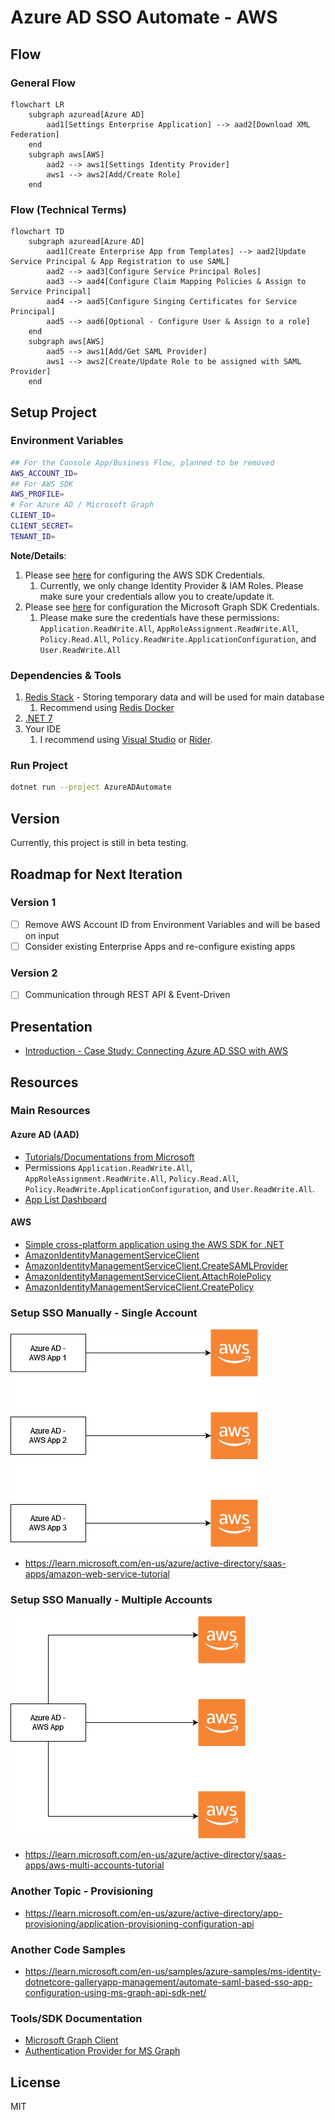 # Azure AD SSO Automate - AWS

## Flow

### General Flow

```mermaid
flowchart LR
    subgraph azuread[Azure AD]
        aad1[Settings Enterprise Application] --> aad2[Download XML Federation]
    end
    subgraph aws[AWS]
        aad2 --> aws1[Settings Identity Provider]
        aws1 --> aws2[Add/Create Role]    
    end
```

### Flow (Technical Terms)

```mermaid
flowchart TD
    subgraph azuread[Azure AD]
        aad1[Create Enterprise App from Templates] --> aad2[Update Service Principal & App Registration to use SAML]
        aad2 --> aad3[Configure Service Principal Roles]
        aad3 --> aad4[Configure Claim Mapping Policies & Assign to Service Principal]
        aad4 --> aad5[Configure Singing Certificates for Service Principal]
        aad5 --> aad6[Optional - Configure User & Assign to a role]
    end
    subgraph aws[AWS]
        aad5 --> aws1[Add/Get SAML Provider]
        aws1 --> aws2[Create/Update Role to be assigned with SAML Provider]    
    end
```

## Setup Project

### Environment Variables

```bash
## For the Console App/Business Flow, planned to be removed
AWS_ACCOUNT_ID=
## For AWS SDK
AWS_PROFILE=
# For Azure AD / Microsoft Graph
CLIENT_ID=
CLIENT_SECRET=
TENANT_ID=
```

**Note/Details**:

1. Please see [here](https://docs.aws.amazon.com/sdk-for-net/v3/developer-guide/net-dg-config-creds.html) for configuring the AWS SDK Credentials.
   1. Currently, we only change Identity Provider & IAM Roles. Please make sure your credentials allow you to create/update it.
2. Please see [here](https://learn.microsoft.com/en-us/graph/sdks/choose-authentication-providers?tabs=CS#client-credentials-provider) for configuration the Microsoft Graph SDK Credentials.
   1. Please make sure the credentials have these permissions: `Application.ReadWrite.All`, `AppRoleAssignment.ReadWrite.All`, `Policy.Read.All`, `Policy.ReadWrite.ApplicationConfiguration`, and `User.ReadWrite.All`

### Dependencies & Tools

1. [Redis Stack](https://redis.io/docs/stack/) - Storing temporary data and will be used for main database
   1. Recommend using [Redis Docker](https://redis.io/docs/stack/get-started/install/docker/)
2. [.NET 7](https://dotnet.microsoft.com/en-us/download/dotnet/7.0)
3. Your IDE
   1. I recommend using [Visual Studio](https://visualstudio.microsoft.com/) or [Rider](https://www.jetbrains.com/rider/).

### Run Project

```bash
dotnet run --project AzureADAutomate
```

## Version

Currently, this project is still in beta testing.

## Roadmap for Next Iteration

### Version 1

- [ ] Remove AWS Account ID from Environment Variables and will be based on input
- [ ] Consider existing Enterprise Apps and re-configure existing apps

### Version 2

- [ ] Communication through REST API & Event-Driven

## Presentation

- [Introduction - Case Study: Connecting Azure AD SSO with AWS](https://docs.google.com/presentation/d/1Ipis0cnnzbUQnikzyDZ5ZX2C3bE-jsFVLGk7co3Ttvo/edit?usp=sharing)

## Resources

### Main Resources

#### Azure AD (AAD)

- [Tutorials/Documentations from Microsoft](https://learn.microsoft.com/en-us/graph/application-saml-sso-configure-api?tabs=csharp)
- Permissions `Application.ReadWrite.All`, `AppRoleAssignment.ReadWrite.All`, `Policy.Read.All`, `Policy.ReadWrite.ApplicationConfiguration`, and `User.ReadWrite.All`.
- [App List Dashboard](https://myapps.microsoft.com/)

#### AWS

- [Simple cross-platform application using the AWS SDK for .NET](https://docs.aws.amazon.com/sdk-for-net/v3/developer-guide/quick-start-s3-1-cross.html)
- [AmazonIdentityManagementServiceClient](https://docs.aws.amazon.com/sdkfornet/v3/apidocs/items/IAM/TIAMServiceClient.html)
- [AmazonIdentityManagementServiceClient.CreateSAMLProvider](https://docs.aws.amazon.com/sdkfornet/v3/apidocs/items/IAM/MIAMServiceCreateSAMLProviderCreateSAMLProviderRequest.html)
- [AmazonIdentityManagementServiceClient.AttachRolePolicy](https://docs.aws.amazon.com/sdkfornet/v3/apidocs/items/IAM/MIAMServiceAttachRolePolicyAttachRolePolicyRequest.html)
- [AmazonIdentityManagementServiceClient.CreatePolicy](https://docs.aws.amazon.com/sdkfornet/v3/apidocs/items/IAM/MIAMServiceCreatePolicyCreatePolicyRequest.html)

### Setup SSO Manually - Single Account

![Single Account](./images/azureadxaws.drawio.png)

- https://learn.microsoft.com/en-us/azure/active-directory/saas-apps/amazon-web-service-tutorial

### Setup SSO Manually - Multiple Accounts

![Multiple AWS Account](./images/azureadxaws-1.drawio.png)

- https://learn.microsoft.com/en-us/azure/active-directory/saas-apps/aws-multi-accounts-tutorial

### Another Topic - Provisioning

- https://learn.microsoft.com/en-us/azure/active-directory/app-provisioning/application-provisioning-configuration-api

### Another Code Samples

- https://learn.microsoft.com/en-us/samples/azure-samples/ms-identity-dotnetcore-galleryapp-management/automate-saml-based-sso-app-configuration-using-ms-graph-api-sdk-net/

### Tools/SDK Documentation

- [Microsoft Graph Client](https://learn.microsoft.com/en-us/graph/sdks/create-client?tabs=CS)
- [Authentication Provider for MS Graph](https://learn.microsoft.com/en-us/graph/sdks/choose-authentication-providers?tabs=CS#client-credentials-provider)

## License

MIT